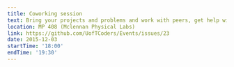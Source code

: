 ```yaml
---
title: Coworking session
text: Bring your projects and problems and work with peers, get help with questions, and show off your progress.
location: MP 408 (Mclennan Physical Labs)
link: https://github.com/UofTCoders/Events/issues/23
date: 2015-12-03
startTime: '18:00'
endTime: '19:30'
---
```

